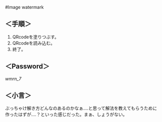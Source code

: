 #Image watermark  
## ＜手順＞  
1. QRcodeを塗りつぶす。
2. QRcodeを読み込む。
3. 終了。

## ＜Password＞
*wmrn_7*

## ＜小言＞  
ぶっちゃけ解き方どんなのあるのかなぁ....と思って解法を教えてもらうために作ったはずが....？といった感じだった。まぁ、しょうがない。
